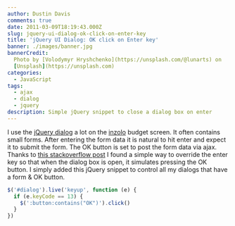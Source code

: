 ```yaml
---
author: Dustin Davis
comments: true
date: 2011-03-09T18:19:43.000Z
slug: jquery-ui-dialog-ok-click-on-enter-key
title: 'jQuery UI Dialog: OK click on Enter key'
banner: ./images/banner.jpg
bannerCredit:
  Photo by [Volodymyr Hryshchenko](https://unsplash.com/@lunarts) on
  [Unsplash](https://unsplash.com)
categories:
  - JavaScript
tags:
  - ajax
  - dialog
  - jquery
description: Simple jQuery snippet to close a dialog box on enter
---
```


I use the [jQuery dialog](http://jqueryui.com/demos/dialog/) a lot on the
[inzolo](http://inzolo.com) budget screen. It often contains small forms. After
entering the form data it is natural to hit enter and expect it to submit the
form. The OK button is set to post the form data via ajax. Thanks to
[this stackoverflow post](http://stackoverflow.com/questions/868889/submit-jquery-ui-dialog-on-enter)
I found a simple way to override the enter key so that when the dialog box is
open, it simulates pressing the OK button. I simply added this jQuery snippet to
control all my dialogs that have a form & OK button.

```js
$('#dialog').live('keyup', function (e) {
  if (e.keyCode == 13) {
    $(':button:contains("OK")').click()
  }
})
```

